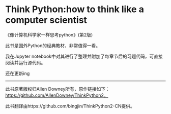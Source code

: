 # Think Python:how to think like a computer scientist
《像计算机科学家一样思考python》(第2版)

此书是国外Python的经典教材，非常值得一看。

我在Jupyter notebook中对其进行了整理并附加了每章节后的习题代码，可直接阅读并运行源代码。

还在更新ing

-----
此书原著版权归Allen Downey所有，原作链接如下：https://github.com/AllenDowney/ThinkPython2。

此书翻译由https://github.com/bingjin/ThinkPython2-CN提供。
